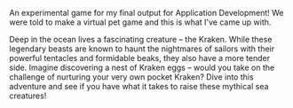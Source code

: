 An experimental game for my final output for Application Development! We were told to make a virtual pet game and this is what I've came up with.

<!-- 🦑 Description -->
Deep in the ocean lives a fascinating creature – the Kraken. While these legendary beasts are known to haunt the nightmares of sailors with their powerful tentacles and formidable beaks, they also have a more tender side. Imagine discovering a nest of Kraken eggs – would you take on the challenge of nurturing your very own pocket Kraken? Dive into this adventure and see if you have what it takes to raise these mythical sea creatures!
